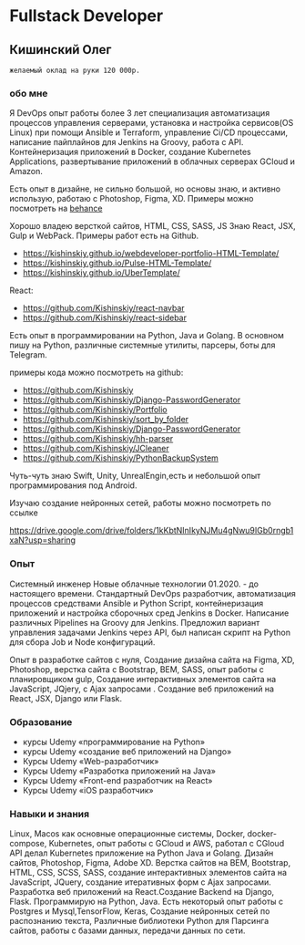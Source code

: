 # Fullstack Developer

## Кишинский Олег

    желаемый оклад на руки 120 000р.

### обо мне

Я DevOps опыт работы более 3 лет  специализация автоматизация процессов управления серверами, установка и настройка сервисов(OS Linux) при помощи Ansible и Terraform, управление Ci/CD процессами, написание пайплайнов для Jenkins на Groovy, работа с API. Контейнеризация приложений в Docker, создание Kubernetes Applications, развертывание приложений в облачных серверах GCloud и Amazon.

Есть опыт в дизайне, не сильно большой, но основы знаю, и активно использую, работаю с Photoshop, Figma, XD. Примеры можно посмотреть на [behance](https://www.behance.net/threew82ce55)

Хорошо владею версткой сайтов, HTML, CSS, SASS, JS
Знаю React, JSX, Gulp и WebPack.
Примеры работ есть на Github.

- https://kishinskiy.github.io/webdeveloper-portfolio-HTML-Template/
- https://kishinskiy.github.io/Pulse-HTML-Template/
- https://kishinskiy.github.io/UberTemplate/

React:
- https://github.com/Kishinskiy/react-navbar
- https://github.com/Kishinskiy/react-sidebar

Есть опыт в программировании на Python, Java и Golang. В основном пишу на Python, различные системные утилиты, парсеры, боты для Telegram.

примеры кода можно посмотреть на github:

- https://github.com/Kishinskiy
- https://github.com/Kishinskiy/Django-PasswordGenerator
- https://github.com/Kishinskiy/Portfolio
- https://github.com/Kishinskiy/sort_by_folder
- https://github.com/Kishinskiy/Django-PasswordGenerator
- https://github.com/Kishinskiy/hh-parser
- https://github.com/Kishinskiy/JCleaner
- https://github.com/Kishinskiy/PythonBackupSystem

Чуть-чуть знаю Swift, Unity, UnrealEngin,есть и небольшой опыт программирования под Android.

Изучаю создание нейронных сетей, работы можно посмотреть по ссылке

<https://drive.google.com/drive/folders/1kKbtNInIkyNJMu4gNwu9IGb0rngb1xaN?usp=sharing>



### Опыт

Системный инженер Новые облачные технологии 01.2020.  - до настоящего времени.
Стандартный DevOps разработчик, автоматизация процессов средствами Ansible и Python Script, контейнеризация приложений и настройка сборочных сред Jenkins в Docker. Написание различных Pipelines на Groovy для Jenkins. Предложил вариант управления задачами Jenkins через API, был написан скрипт на Python для сбора Job и Node конфигураций.

Опыт в разработке сайтов с нуля, Создание дизайна сайта на Figma, XD, Photoshop, верстка сайта с Bootstrap, BEM, SASS,  опыт работы с планировщиком gulp,  Создание интерактивных элементов сайта на JavaScript, JQjery, c  Ajax запросами . Создание веб приложений на React, JSX, Django или Flask.

### Образование

- курсы Udemy «программирование на Python»
- курсы Udemy «создание веб приложений на Django»
- Курсы Udemy «Web-разработчик»
- Курсы Udemy «Разработка приложений на Java»
- Курсы Udemy «Front-end разработчик на React»
- Курсы Udemy «iOS разработчик»

### Навыки и знания

Linux, Macos как основные операционные системы, Docker, docker-compose, Kubernetes, опыт работы с GCloud и  AWS, работал с CGloud API делал Kubernetes приложение на Python Java  и Golang. Дизайн сайтов, Photoshop, Figma, Adobe XD. Верстка сайтов на BEM, Bootstrap, HTML, CSS, SCSS, SASS, создание интерактивных элементов сайта на JavaScript, JQuery, создание итеративных форм с Ajax запросами. Разработка веб приложений на React.Создание Backend на Django, Flask. Программирую на Python, Java.  Есть некоторый опыт работы с Postgres и Mysql,TensorFlow, Keras, Создание  нейронных сетей по распознанию текста,
Различные библиотеки Python для Парсинга сайтов, работы с базами данных,  передачи данных по сети.
